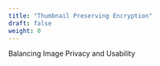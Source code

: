 ```yaml
---
title: "Thumbnail Preserving Encryption"
draft: false
weight: 0
---
```


Balancing Image Privacy and Usability
